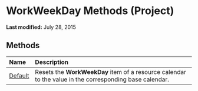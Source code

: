 
# WorkWeekDay Methods (Project)

 **Last modified:** July 28, 2015


## Methods



|**Name**|**Description**|
|:-----|:-----|
| [Default](ebd16c59-a718-6d11-5387-7a5b816fdf35.md)|Resets the  **WorkWeekDay** item of a resource calendar to the value in the corresponding base calendar.|
